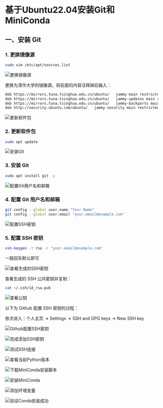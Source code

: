 # 基于Ubuntu22.04安装Git和MiniConda

## 一、安装 Git

### 1. 更换镜像源

```bash
sudo vim /etc/apt/sources.list
```

![更换镜像源](image/GitAndConda/1753757446155.png)

更换为清华大学的镜像源，将前面的内容注释掉后输入：

```bash
deb https://mirrors.tuna.tsinghua.edu.cn/ubuntu/   jammy main restricted universe multiverse
deb https://mirrors.tuna.tsinghua.edu.cn/ubuntu/   jammy-updates main restricted universe multiverse
deb https://mirrors.tuna.tsinghua.edu.cn/ubuntu/   jammy-backports main restricted universe multiverse
deb http://security.ubuntu.com/ubuntu/   jammy-security main restricted universe multiverse
```

![更新软件包](image/GitAndConda/1753757175233.png)

### 2. 更新软件包

```bash
sudo apt update
```

![安装Git](image/GitAndConda/1753757956820.png)

### 3. 安装 Git

```bash
sudo apt install git -y
```

![配置Git用户名和邮箱](image/GitAndConda/1753758017118.png)

### 4. 配置 Git 用户名和邮箱

```bash
git config --global user.name "Your Name"
git config --global user.email "your.email@example.com"
```

![配置SSH密钥](image/GitAndConda/1753758136609.png)

### 5. 配置 SSH 密钥

```bash
ssh-keygen -t rsa -C "your.email@example.com"
```

一路回车默认即可

![查看生成的SSH密钥](image/GitAndConda/1753758978329.png)

查看生成的 SSH 公共密钥并复制：

```bash
cat ~/.ssh/id_rsa.pub
```

![查看公钥](image/GitAndConda/1753759241065.png)

以下为 Github 配置 SSH 密钥的过程：

依次进入：个人主页 → Settings → SSH and GPG keys → New SSH key

![Github配置SSH密钥](image/GitAndConda/1753759365245.png)

![完成添加SSH密钥](image/GitAndConda/1753759455200.png)

![测试SSH连接](image/GitAndConda/1753760002169.png)

![查看当前Python版本](image/GitAndConda/1753772425920.png)

![下载MiniConda安装脚本](image/GitAndConda/1753773101174.png)

![安装MiniConda](image/GitAndConda/1753773733706.png)

![添加环境变量](image/GitAndConda/1753774315324.png)

![验证Conda安装成功](image/GitAndConda/1753774612813.png)